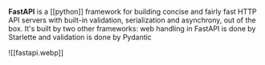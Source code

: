 **FastAPI** is a [[python]] framework for building concise and fairly fast HTTP API servers with built-in validation, serialization and asynchrony, out of the box. It's built by two other frameworks: web handling in FastAPI is done by Starlette and validation is done by Pydantic

![[fastapi.webp]]